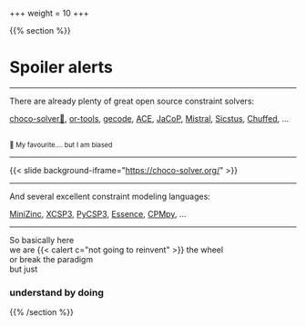 +++
weight = 10
+++

{{% section %}}
# Spoiler alerts 

---

There are already plenty of great open source constraint solvers:

[choco-solver🐙](www), [or-tools](www), [gecode](www), 
[ACE](www), [JaCoP](www), [Mistral](www), [Sicstus](www),
[Chuffed](www), ...

</br>
<small>🐙 My favourite.... but I am biased</small>

--- 

{{< slide background-iframe="https://choco-solver.org/" >}}

---

And several excellent constraint modeling languages:

[MiniZinc](www), [XCSP3](www), [PyCSP3](www), [Essence](www), [CPMpy](www), ...

---

So basically here</br>
 we are {{< calert c="not going to reinvent" >}} the wheel </br>
 or break the paradigm </br>
 but just 
### understand by doing

{{% /section %}}